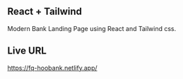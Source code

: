 ## React + Tailwind

Modern Bank Landing Page using React and Tailwind css.

## Live URL
https://fq-hoobank.netlify.app/